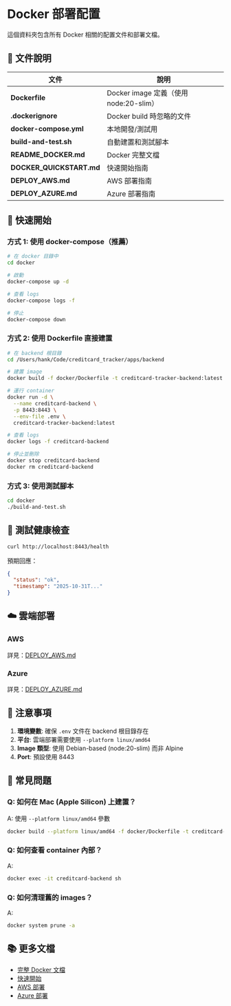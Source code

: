 # Docker 部署配置

這個資料夾包含所有 Docker 相關的配置文件和部署文檔。

## 📁 文件說明

| 文件 | 說明 |
|------|------|
| **Dockerfile** | Docker image 定義（使用 node:20-slim） |
| **.dockerignore** | Docker build 時忽略的文件 |
| **docker-compose.yml** | 本地開發/測試用 |
| **build-and-test.sh** | 自動建置和測試腳本 |
| **README_DOCKER.md** | Docker 完整文檔 |
| **DOCKER_QUICKSTART.md** | 快速開始指南 |
| **DEPLOY_AWS.md** | AWS 部署指南 |
| **DEPLOY_AZURE.md** | Azure 部署指南 |

## 🚀 快速開始

### 方式 1: 使用 docker-compose（推薦）

```bash
# 在 docker 目錄中
cd docker

# 啟動
docker-compose up -d

# 查看 logs
docker-compose logs -f

# 停止
docker-compose down
```

### 方式 2: 使用 Dockerfile 直接建置

```bash
# 在 backend 根目錄
cd /Users/hank/Code/creditcard_tracker/apps/backend

# 建置 image
docker build -f docker/Dockerfile -t creditcard-tracker-backend:latest .

# 運行 container
docker run -d \
  --name creditcard-backend \
  -p 8443:8443 \
  --env-file .env \
  creditcard-tracker-backend:latest

# 查看 logs
docker logs -f creditcard-backend

# 停止並刪除
docker stop creditcard-backend
docker rm creditcard-backend
```

### 方式 3: 使用測試腳本

```bash
cd docker
./build-and-test.sh
```

## 🧪 測試健康檢查

```bash
curl http://localhost:8443/health
```

預期回應：
```json
{
  "status": "ok",
  "timestamp": "2025-10-31T..."
}
```

## ☁️ 雲端部署

### AWS
詳見：[DEPLOY_AWS.md](./DEPLOY_AWS.md)

### Azure
詳見：[DEPLOY_AZURE.md](./DEPLOY_AZURE.md)

## 📝 注意事項

1. **環境變數**: 確保 `.env` 文件在 backend 根目錄存在
2. **平台**: 雲端部署需要使用 `--platform linux/amd64`
3. **Image 類型**: 使用 Debian-based (node:20-slim) 而非 Alpine
4. **Port**: 預設使用 8443

## 🔧 常見問題

### Q: 如何在 Mac (Apple Silicon) 上建置？
A: 使用 `--platform linux/amd64` 參數
```bash
docker build --platform linux/amd64 -f docker/Dockerfile -t creditcard-tracker-backend:latest .
```

### Q: 如何查看 container 內部？
A:
```bash
docker exec -it creditcard-backend sh
```

### Q: 如何清理舊的 images？
A:
```bash
docker system prune -a
```

## 📚 更多文檔

- [完整 Docker 文檔](./README_DOCKER.md)
- [快速開始](./DOCKER_QUICKSTART.md)
- [AWS 部署](./DEPLOY_AWS.md)
- [Azure 部署](./DEPLOY_AZURE.md)
